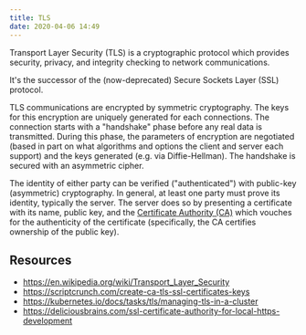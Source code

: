 ```yaml
---
title: TLS
date: 2020-04-06 14:49
---
```


Transport Layer Security (TLS) is a cryptographic protocol which
provides security, privacy, and integrity checking to network
communications.

It's the successor of the (now-deprecated) Secure Sockets Layer (SSL)
protocol.

TLS communications are encrypted by symmetric cryptography. The keys
for this encryption are uniquely generated for each connections. The
connection starts with a "handshake" phase before any real data is
transmitted. During this phase, the parameters of encryption are
negotiated (based in part on what algorithms and options the client
and server each support) and the keys generated (e.g. via
Diffie-Hellman). The handshake is secured with an asymmetric cipher.

The identity of either party can be verified ("authenticated") with
public-key (asymmetric) cryptography. In general, at least one party
must prove its identity, typically the server. The server does so by
presenting a certificate with its name, public key, and the
[Certificate Authority (CA)](TODO) which vouches for the authenticity
of the certificate (specifically, the CA certifies ownership of the
public key).

## Resources

- https://en.wikipedia.org/wiki/Transport_Layer_Security
- https://scriptcrunch.com/create-ca-tls-ssl-certificates-keys
- https://kubernetes.io/docs/tasks/tls/managing-tls-in-a-cluster
- https://deliciousbrains.com/ssl-certificate-authority-for-local-https-development
